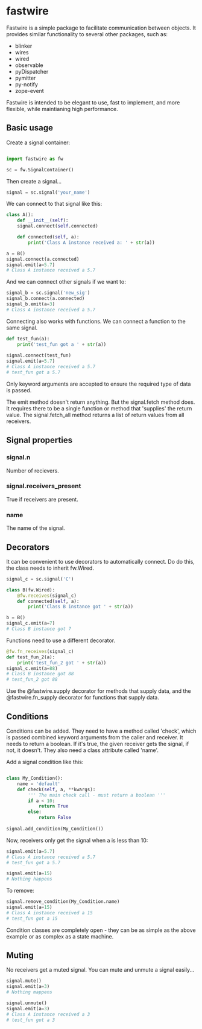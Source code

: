 # fastwire

Fastwire is a simple package to facilitate communication between objects. It
provides similar functionality to several other packages, such as:
 
* blinker
* wires
* wired
* observable
* pyDispatcher
* pymitter
* py-notify
* zope-event

Fastwire is intended to be elegant to use, fast to implement, and more
flexible, while maintianing high performance.

## Basic usage

Create a signal container:


```python

import fastwire as fw

sc = fw.SignalContainer()
```

Then create a signal...

```python
signal = sc.signal('your_name')
```

We can connect to that signal like this:

```python
class A():
    def __init__(self):
    signal.connect(self.connected)

    def connected(self, a):
        print('Class A instance received a: ' + str(a))

a = B()
signal.connect(a.connected)	
signal.emit(a=5.7)
# Class A instance received a 5.7
```

And we can connect other signals if we want to:

```python
signal_b = sc.signal('new_sig')
signal_b.connect(a.connected)
signal_b.emit(a=3)
# Class A instance received a 5.7
```

Connecting also works with functions. We can connect a function to the same
signal.

```python
def test_fun(a):
    print('test_fun got a ' + str(a))
    
signal.connect(test_fun)
signal.emit(a=5.7)
# Class A instance received a 5.7
# test_fun got a 5.7
```

Only keyword arguments are accepted to ensure the required type of data is 
passed.


The emit method doesn't return anything. But the signal.fetch method does. It
requires there to be a single function or method that 'supplies' the return
value. The signal.fetch_all method returns a list of return values from
all receivers.

## Signal properties

### signal.n
Number of recievers.

### signal.receivers_present
True if receivers are present.

### name
The name of the signal.

## Decorators

It can be convenient to use decorators to automatically connect. Do do this,
the class needs to inherit fw.Wired.

```python
signal_c = sc.signal('C')

class B(fw.Wired):
	@fw.receives(signal_c)
	def connected(self, a):
		print('Class B instance got ' + str(a))

b = B()
signal_c.emit(a=7)
# Class B instance got 7
```

Functions need to use a different decorator.

```python
@fw.fn_receives(signal_c)
def test_fun_2(a):
    print('test_fun_2 got ' + str(a))
signal_c.emit(a=88)
# Class B instance got 88
# test_fun_2 got 88
```

Use the @fastwire.supply decorator for methods that supply data,
and the @fastwire.fn_supply decorator for functions that supply data.


## Conditions

Conditions can be added. They need to have a method called 'check', which is
passed combined keyword arguments from the caller and receiver. It needs to
return a boolean. If it's true, the given receiver gets the signal, if not,
it doesn't. They also need a class attribute called 'name'.

Add a signal condition like this:

```python

class My_Condition():
    name = 'default'
    def check(self, a, **kwargs):
        ''' The main check call - must return a boolean '''
        if a < 10:
            return True
        else:
            return False
            
signal.add_condition(My_Condition())
```

Now, receivers only get the signal when a is less than 10:

```python
signal.emit(a=5.7)
# Class A instance received a 5.7
# test_fun got a 5.7

signal.emit(a=15)
# Nothing happens
```

To remove:

```python
signal.remove_condition(My_Condition.name)
signal.emit(a=15)
# Class A instance received a 15
# test_fun got a 15
```

Condition classes are completely open - they can be as simple as the above
example or as complex as a state machine.

## Muting

No receivers get a muted signal. You can mute and unmute a signal easily...

```python
signal.mute()
signal.emit(a=3)
# Nothing mappens

signal.unmute()
signal.emit(a=3)
# Class A instance received a 3
# test_fun got a 3
```

